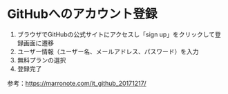 # GitHubへのアカウント登録

1. ブラウザでGitHubの公式サイトにアクセスし「sign up」をクリックして登録画面に遷移
1. ユーザー情報（ユーザー名、メールアドレス、パスワード）を入力
1. 無料プランの選択
1. 登録完了

参考：https://marronote.com/it_github_20171217/

